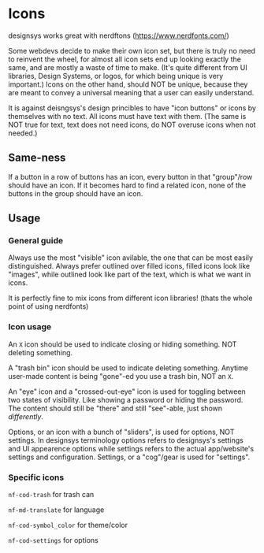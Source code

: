 # Icons

designsys works great with nerdftons (https://www.nerdfonts.com/)

Some webdevs decide to make their own icon set, but there is truly no need to reinvent the wheel, for almost all icon sets end up looking exactly the same, and are mostly a waste of time to make. (It's quite different from UI libraries, Design Systems, or logos, for which being unique is very important.) Icons on the other hand, should NOT be unique, because they are meant to convey a universal meaning that a user can easily understand.

It is against deisngsys's design princibles to have "icon buttons" or icons by themselves with no text. All icons must have text with them. (The same is NOT true for text, text does not need icons, do NOT overuse icons when not needed.)

## Same-ness

If a button in a row of buttons has an icon, every button in that "group"/row should have an icon. If it becomes hard to find a related icon, none of the buttons in the group should have an icon.

## Usage

### General guide

Always use the most "visible" icon avilable, the one that can be most easily distinguished. Always prefer outlined over filled icons, filled icons look like "images", while outlined look like part of the text, which is what we want in icons.

It is perfectly fine to mix icons from different icon libraries! (thats the whole point of using nerdfonts)

### Icon usage

An `X` icon should be used to indicate closing or hiding something. NOT deleting something.

A "trash bin" icon should be used to indicate deleting something. Anytime user-made content is being "gone"-ed you use a trash bin, NOT an `X`.

An "eye" icon and a "crossed-out-eye" icon is used for toggling between two states of visibility. Like showing a password or hiding the password. The content should still be "there" and still "see"-able, just shown *differently*.

Options, or an icon with a bunch of "sliders", is used for options, NOT settings. In designsys terminology options refers to designsys's settings and UI appearence options while settings refers to the actual app/website's settings and configuration. Settings, or a "cog"/gear is used for "settings".

### Specific icons

`nf-cod-trash` for trash can

`nf-md-translate` for language

`nf-cod-symbol_color` for theme/color

`nf-cod-settings` for options
